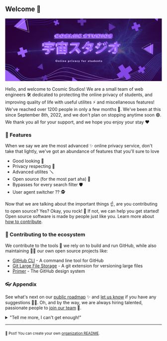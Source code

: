 ## Welcome 👋

![The logo for Cosmic Studios, it contains light purple Japanese text, which roughly translates to 'Space Studios, and then some English text above that says 'Çosmic Studios', both images have a blur to make them neon](https://github.com/officialcosmicstudios/.github/blob/main/img/cs1.png)

Hello, and welcome to Cosmic Studios! We are a small team of web engineers 🛠️ dedicated to protecting the online privacy of students, and improving quality of life with useful utilites ⚡ and miscellaneous features! We've reached over 1200 people in only a few months 🤯. We've been at this since September 8th, 2022, and we don't plan on stopping anytime soon 🟢. We thank you all for your support, and we hope you enjoy your stay ❤️

### 🧰 Features

When we say we are the most advanced ✨ online privacy service, don't take that lightly, we've got an abundance of features that you'll sure to love

- Good looking 🔭
- Privacy respecting 🔐
- Advanced utilites 🪛
- Open source (for the most part aha) 📄
- Bypasses for every search filter 🛡️
- User agent switcher ?? 🕵️‍

Now that we are talking about the important things ☝️, are you contributing to open source? Yes? Okay, you rock! 🎸 If not, we can help you get started! Open source software is made by people just like you. Learn more about [how to contribute](https://opensource.guide/).

### 🦦 Contributing to the ecosystem

We contribute to the tools 🔧 we rely on to build and run GitHub, while also maintaining 🧙‍♂️ our own open source projects like:

- [GitHub CLI](https://github.com/cli/cli) - A command line tool for GitHub
- [Git Large File Storage](https://github.com/git-lfs/git-lfs) - A git extension for versioning large files
- [Primer](https://github.com/primer/css) - The GitHub design system

### 👓 Appendix

See what's next on our [public roadmap](https://github.com/github/roadmap) ✨ and [let us know](https://github.com/github/feedback) if you have any suggestions 🙇‍♂️. Oh, and by the way, we are always hiring talented, passionate people to [join our team](https://github.com/about/careers) 🙌.

<details> 
	<summary>"Tell me more, I can't get enough!"</summary>
	<br>
	<ul>
	<li>GitHub is built using mighty 🔨 open source technologies like <a href="https://github.com/rails">Ruby on Rails</a>, <a href="https://github.com/golang">Go</a>, <a href="https://github.com/primer">Primer</a>, <a href="https://github.com/reactjs">React</a> and <a href="https://github.com/apache/kafka">Kafka</a> among others.</li>
		<li>The three open source projects GitHub members have most contributed 👩‍💻 to are:
			<ul>
				<li><a href="https://github.com/microsoft/vscode">Visual Studio Code</a></li>
				<li><a href="https://github.com/rails/rails">Ruby on Rails</a></li>
				<li><a href="https://github.com/Homebrew">Homebrew</a></li>
			</ul>
		</li>
		<li>By the way, our <a href="https://github.com/github/docs">documentation</a> 🤓 is also open sourced</li>
	</ul>
</details>

---

<sub>🤫 Psst! You can create your own [organization README](https://docs.github.com/en/organizations/collaborating-with-groups-in-organizations/customizing-your-organizations-profile).</sub>

<!--
Made with 🖤
🙇‍♂️🎤⬇️
-->
